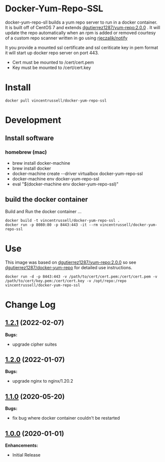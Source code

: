 Docker-Yum-Repo-SSL
============================

docker-yum-repo-sll builds a yum repo server to run in a docker container. It is built
off of CentOS 7 and extends [dgutierrez1287/yum-repo:2.0.0](https://hub.docker.com/r/dgutierrez1287/yum-repo) .  It will update the repo automatically when an rpm is added or removed
courtesy of a custom repo scanner written in go using [rjeczalik/notify](https://github.com/rjeczalik/notify)

It you provide a mounted ssl certificate and ssl ceriticate key in pem format it will start up docker repo server on port 443.

* Cert must be mounted to /cert/cert.pem 
* Key must be mounted to /cert/cert.key 

# Install

```
docker pull vincentrussell/docker-yum-repo-ssl
``` 

# Development
## Install software
### homebrew (mac)
* brew install docker-machine
* brew install docker
* docker-machine create --driver virtualbox docker-yum-repo-ssl
* docker-machine env docker-yum-repo-ssl
* eval "$(docker-machine env docker-yum-repo-ssl)"


## build the docker container
Build and Run the docker container ...

```
docker build -t vincentrussell/docker-yum-repo-ssl .
docker run -p 8080:80 -p 8443:443 -it --rm vincentrussell/docker-yum-repo-ssl
```


# Use

This image was based on [dgutierrez1287/yum-repo:2.0.0](https://hub.docker.com/r/dgutierrez1287/yum-repo) so see [dgutierrez1287/docker-yum-repo](https://github.com/dgutierrez1287/docker-yum-repo) for detailed use instructions.

```
docker run -d -p 8443:443 -v /path/to/cert/cert.pem:/cert/cert.pem -v /path/to/cert/key.pem:/cert/cert.key -v /opt/repo:/repo vincentrussell/docker-yum-repo-ssl
```	


# Change Log

## [1.2.1](https://github.com/vincentrussell/docker-yum-repo-ssl/tree/1.2.1) (2022-02-07)

**Bugs:**

- upgrade cipher suites

## [1.2.0](https://github.com/vincentrussell/docker-yum-repo-ssl/tree/1.2.0) (2022-01-07)

**Bugs:**

- upgrade nginx to nginx/1.20.2


## [1.1.0](https://github.com/vincentrussell/docker-yum-repo-ssl/tree/1.1.0) (2020-05-20)

**Bugs:**

- fix bug where docker container couldn't be restarted

## [1.0.0](https://github.com/vincentrussell/docker-yum-repo-ssl/tree/1.0.0) (2020-01-01)

**Enhancements:**

- Initial Release


